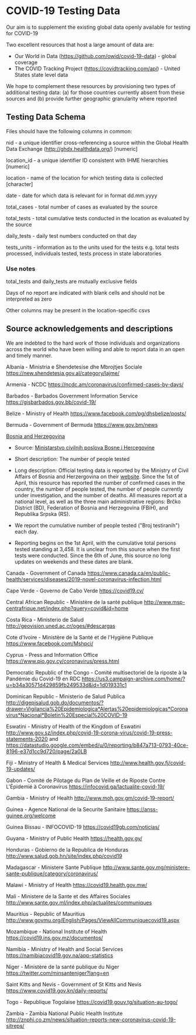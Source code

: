 # COVID-19 Testing Data

Our aim is to supplement the existing global data openly available for testing for COVID-19

Two excellent resources that host a large amount of data are:

 - Our World in Data (https://github.com/owid/covid-19-data) - global coverage
 - The COVID Tracking Project (https://covidtracking.com/api) - United States state level data

 We hope to complement these resources by provisioning two types of additional testing data: (a) for those countries currently absent from these sources and (b) provide further geographic granularity where reported

## Testing Data Schema
Files should have the following columns in common:

nid - a unique identifier cross-referencing a source within the Global Health Data Exchange (http://ghdx.healthdata.org/) [numeric]

location_id - a unique identifier ID consistent with IHME hierarchies [numeric]

location - name of the location for which testing data is collected [character]

date - date for which data is relevant for in format dd.mm.yyyy

total_cases - total number of cases as evaluated by the source

total_tests - total cumulative tests conducted in the location as evaluated by the source

daily_tests - daily test numbers conducted on that day

tests_units - information as to the units used for the tests e.g. total tests processed, individuals tested, tests process in state laboratories

### Use notes

total_tests and daily_tests are mutually exclusive fields

Days of no report are indicated with blank cells and should not be interpreted as zero

Other columns may be present in the location-specific csvs

## Source acknowledgements and descriptions

We are indebted to the hard work of those individuals and organizations across the world who have been willing and able to report data in an open and timely manner.

Albania - Ministria e Shendetesise dhe Mbrojtjes Sociale https://new.shendetesia.gov.al/category/lajme/

Armenia - NCDC https://ncdc.am/coronavirus/confirmed-cases-by-days/

Barbados - Barbados Government Information Service https://gisbarbados.gov.bb/covid-19/

Belize - Ministry of Health https://www.facebook.com/pg/dhsbelize/posts/

Bermuda - Government of Bermuda https://www.gov.bm/news

[Bosnia and Herzegovina](data/bosnia_and_herzegovina_tests.csv)

* Source: [Ministarstvo civilnih poslova Bosne i Hercegovine](http://mcp.gov.ba/publication/read/epidemioloska-slika-covid-19?lang=bs)

* Short description: The number of people tested

* Long description: Official testing data is reported by the Ministry of Civil Affairs of Bosnia and Herzergovina on their [website](http://mcp.gov.ba/publication/read/epidemioloska-slika-covid-19?lang=bs). Since the 1st of April, this resource has reported the number of confirmed cases in the country, the number of people tested, the number of people currently under investigation, and the number of deaths. All measures report at a national level, as well as the three main administrative regions: Brčko District (BD), Federation of Bosnia and Herzegovina (FBiH), and Republika Srpska (RS). 

* We report the cumulative number of people tested ("Broj testiranih") each day.

* Reporting begins on the 1st April, with the cumulative total persons tested standing at 3,458. It is unclear from this source when the first tests were conducted. Since the 6th of June, this source no long updates on weekends and these dates are blank.


Canada - Government of Canada https://www.canada.ca/en/public-health/services/diseases/2019-novel-coronavirus-infection.html

Cape Verde - Governo de Cabo Verde https://covid19.cv/

Central African Republic - Ministère de la santé publique http://www.msp-centrafrique.net/index.php?query=covid&id=home

Costa Rica - Ministerio de Salud http://geovision.uned.ac.cr/oges/#descargas

Cote d'Ivoire - Ministère de la Santé et de l'Hygiène Publique https://www.facebook.com/Mshpci/

Cyprus - Press and Information Office https://www.pio.gov.cy/coronavirus/press.html

Democratic Republic of the Congo - Comité multisectoriel de la riposte à la Pandémie du Covid-19 en RDC https://us3.campaign-archive.com/home/?u=b34a30571d429859fb249533d&id=1d019331c1

Dominican Republic - Ministerio de Salud Publica http://digepisalud.gob.do/documentos/?drawer=Vigilancia%20Epidemiologica*Alertas%20epidemiologicas*Coronavirus*Nacional*Boletin%20Especial%20COVID-19

Eswatini - Ministry of Health of the Kingdom of Eswatini http://www.gov.sz/index.php/covid-19-corona-virus/covid-19-press-statements-2020 and https://datastudio.google.com/embed/u/0/reporting/b847a713-0793-40ce-8196-e37d1cc9d720/page/2a0LB

Fiji - Ministry of Health & Medical Services http://www.health.gov.fj/covid-19-updates/

Gabon - Comité de Pilotage du Plan de Veille et de Riposte Contre L'Épidemié à Coronavirus https://infocovid.ga/lactualite-covid-19/

Gambia - Ministry of Health http://www.moh.gov.gm/covid-19-report/

Guinea - Agence National de la Securite Sanitaire https://anss-guinee.org/welcome

Guinea Bissau - INFOCOVID-19 https://covid19gb.com/noticias/

Guyana - Ministry of Public Health https://health.gov.gy/

Honduras - Gobierno de la Republica de Honduras http://www.salud.gob.hn/site/index.php/covid19

Madagascar - Ministere Sante Publique http://www.sante.gov.mg/ministere-sante-publique/category/coronavirus/

Malawi - Ministry of Health https://covid19.health.gov.mw/

Mali - Ministere de la Sante et des Affaires Sociales http://www.sante.gov.ml/index.php/actualites/communiques

Mauritius - Republic of Mauritius http://www.govmu.org/English/Pages/ViewAllCommuniquecovid19.aspx

Mozambique - National Institute of Health https://covid19.ins.gov.mz/documentos/

Namibia - Ministry of Health and Social Services https://namibiacovid19.gov.na/app-statistics

Niger - Ministère de la santé publique du Niger https://twitter.com/minsanteniger?lang=en

Saint Kitts and Nevis - Government of St Kitts and Nevis https://www.covid19.gov.kn/daily-reports/

Togo - Republique Togolaise https://covid19.gouv.tg/situation-au-togo/

Zambia - Zambia National Public Health Institute http://znphi.co.zm/news/situation-reports-new-coronavirus-covid-19-sitreps/
